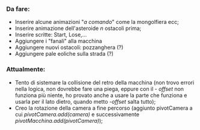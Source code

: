### Da fare:

* Inserire alcune animazioni  "*a comando*" come la mongolfiera ecc;
* Inserire animazione dell'asteroide *n* ostacoli prima;
* Inserire scritte: Start, Lose,...
* Aggiungere i "fanali" alla macchina
* Aggiungere nuovi ostacoli: pozzanghera (?)
* Aggiungere pale eoliche sulla strada (?)


### Attualmente:
* Tento di sistemare la collisione del retro della macchina (non trovo errori nella logica, non dovrebbe fare una piega, eppure con il *- offset* non funziona più niente, ho provato anche a usare la parte che funziona e usarla per il lato dietro, quando metto *-offset* salta tutto);
* Creo la rotazione della camera a fine percorso (aggiunto pivotCamera a cui *pivotCamera.add(camera)* e successivamente *pivotMacchina.add(pivotCamera)*);
